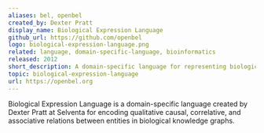 ```yaml
---
aliases: bel, openbel
created_by: Dexter Pratt
display_name: Biological Expression Language
github_url: https://github.com/openbel
logo: biological-expression-language.png
related: language, domain-specific-language, bioinformatics
released: 2012
short_description: A domain-specific language for representing biological knowledge graphs.
topic: biological-expression-language
url: https://openbel.org
---
```

Biological Expression Language is a domain-specific language created by Dexter Pratt at Selventa for encoding qualitative causal, correlative, and associative relations between entities in biological knowledge graphs.
